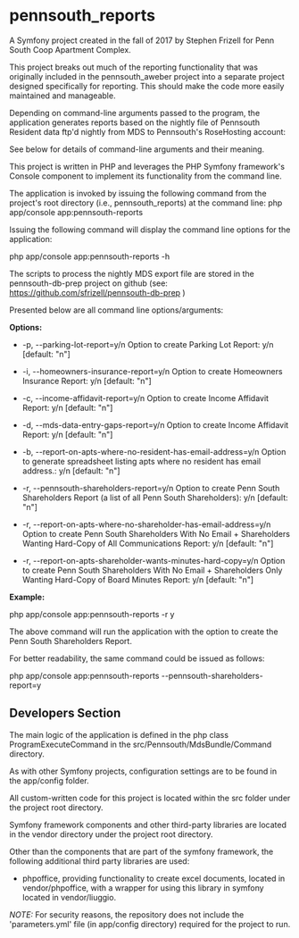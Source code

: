 pennsouth_reports
================

A Symfony project created in the fall of 2017 by Stephen Frizell for Penn South Coop Apartment Complex.

This project breaks out much of the reporting functionality that was originally included in the pennsouth_aweber project into a separate project designed specifically for reporting. 
This should make the code more easily maintained and manageable. 

Depending on command-line arguments passed to the program, the application generates reports based on the nightly file of Pennsouth Resident data ftp'd nightly from MDS to Pennsouth's RoseHosting account:

See below for details of command-line arguments and their meaning.

This project is written in PHP and leverages the PHP Symfony framework's Console component to implement its functionality from the command line.

The application is invoked by issuing the following command from the project's root directory (i.e., pennsouth_reports) at the command line:
 php app/console app:pennsouth-reports
 
Issuing the following command will display the command line options for the application:

 php app/console app:pennsouth-reports -h
 
The scripts to process the nightly MDS export file are stored in the pennsouth-db-prep project on github (see: https://github.com/sfrizell/pennsouth-db-prep ) 

Presented below are all command line options/arguments:

**Options:**
  
+  \-p, --parking-lot-report=y/n                                 Option to create Parking Lot Report: y/n \[default: "n"\]

+ \-i, --homeowners-insurance-report=y/n                         Option to create Homeowners Insurance Report: y/n [default: "n"]

+ \-c, --income-affidavit-report=y/n                             Option to create Income Affidavit Report: y/n [default: "n"]

+ \-d, --mds-data-entry-gaps-report=y/n                             Option to create Income Affidavit Report: y/n [default: "n"]

+  \-b, --report-on-apts-where-no-resident-has-email-address=y/n  Option to generate spreadsheet listing apts where no resident has email address.: y/n \[default: "n"\]

+ \-r, --pennsouth-shareholders-report=y/n                             Option to create Penn South Shareholders Report (a list of all Penn South Shareholders): y/n [default: "n"]

+ \-r, --report-on-apts-where-no-shareholder-has-email-address=y/n   Option to create Penn South Shareholders With No Email + Shareholders Wanting Hard-Copy of All Communications Report: y/n [default: "n"]

+ \-r, --report-on-apts-shareholder-wants-minutes-hard-copy=y/n   Option to create Penn South Shareholders With No Email + Shareholders Only Wanting Hard-Copy of Board Minutes Report: y/n [default: "n"]



**Example:**

php app/console app:pennsouth-reports \-r y  

The above command will run the application with the option to create the Penn South Shareholders Report.
 
For better readability, the same command could be issued as follows:

php app/console app:pennsouth-reports \-\-pennsouth-shareholders-report=y


Developers Section
------------------

The main logic of the application is defined in the php class ProgramExecuteCommand in the src/Pennsouth/MdsBundle/Command directory.

As with other Symfony projects, configuration settings are to be found in the app/config folder.

All custom-written code for this project is located within the src folder under the project root directory.

Symfony framework components and other third-party libraries are located in the vendor directory under the project root directory.

Other than the components that are part of the symfony framework, the following additional third party libraries are used:


+ phpoffice, providing functionality to create excel documents, located in vendor/phpoffice, with a wrapper for using this library in symfony located in vendor/liuggio.

*NOTE:*
For security reasons, the repository does not include the 'parameters.yml' file (in app/config directory) required for the project to run. 
 



